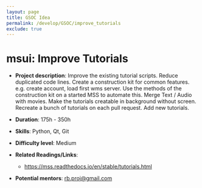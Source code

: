 ```yaml
---
layout: page
title: GSOC Idea
permalink: /develop/GSOC/improve_tutorials
exclude: true
---
```


# msui: Improve Tutorials

- **Project description**:
    Improve the existing tutorial scripts. Reduce duplicated code lines. 
    Create a construction kit for common features. e.g. create account, load first wms server.
    Use the methods of the construction kit on a started MSS to automate this. 
    Merge Text / Audio with movies.
    Make the tutorials creatable in background without screen. Recreate a bunch of tutorials on each pull request.
    Add new tutorials.
    
- **Duration**: 175h - 350h

- **Skills**: Python, Qt, Git 

- **Difficulty level**: Medium

- **Related Readings/Links**:
  - https://mss.readthedocs.io/en/stable/tutorials.html

- **Potential mentors**:
    rb.proj@gmail.com